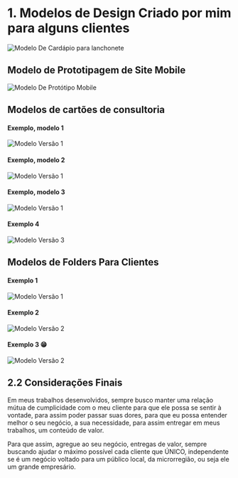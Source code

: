 # 1. Modelos de Design Criado por mim para alguns clientes

![Modelo De Cardápio para lanchonete](./Cardapios/cardapioDonaLanchoneteDonaRE.png)

## Modelo de Prototipagem de Site Mobile

![Modelo De Protótipo Mobile](./Prototipos/meuHomeEstudio.png)

## Modelos de cartões de consultoria

#### Exemplo, modelo 1

![Modelo Versão 1](./Cartoes_de_Visita/1.png)

#### Exemplo, modelo 2

![Modelo Versão 1](./Cartoes_de_Visita/2.png)

#### Exemplo, modelo 3

![Modelo Versão 1](./Cartoes_de_Visita/3.png)


#### Exemplo 4 

![Modelo Versão 3](./Cartoes_de_Visita/4.png)


## Modelos de Folders Para Clientes

#### Exemplo 1
![Modelo Versão 1](./Folders/PastelDeHotDog.png)

#### Exemplo 2
![Modelo Versão 2](./Folders/TemosLanches.png)

#### Exemplo 3 😁
![Modelo Versão 2](./Folders/TemosLanchesChaves.png)

## 2.2 Considerações Finais

Em meus trabalhos desenvolvidos, sempre busco manter uma relação mútua de cumplicidade com o meu cliente para que ele possa se sentir à vontade, para assim poder passar suas dores, para que eu possa entender melhor o seu negócio, a sua necessidade, para assim entregar em meus trabalhos, um conteúdo de valor.

Para que assim, agregue ao seu negócio, entregas de valor, sempre buscando ajudar o máximo possível cada cliente que ÚNICO, independente se é um negócio voltado para um público local, da microrregião, ou seja ele um grande empresário.




